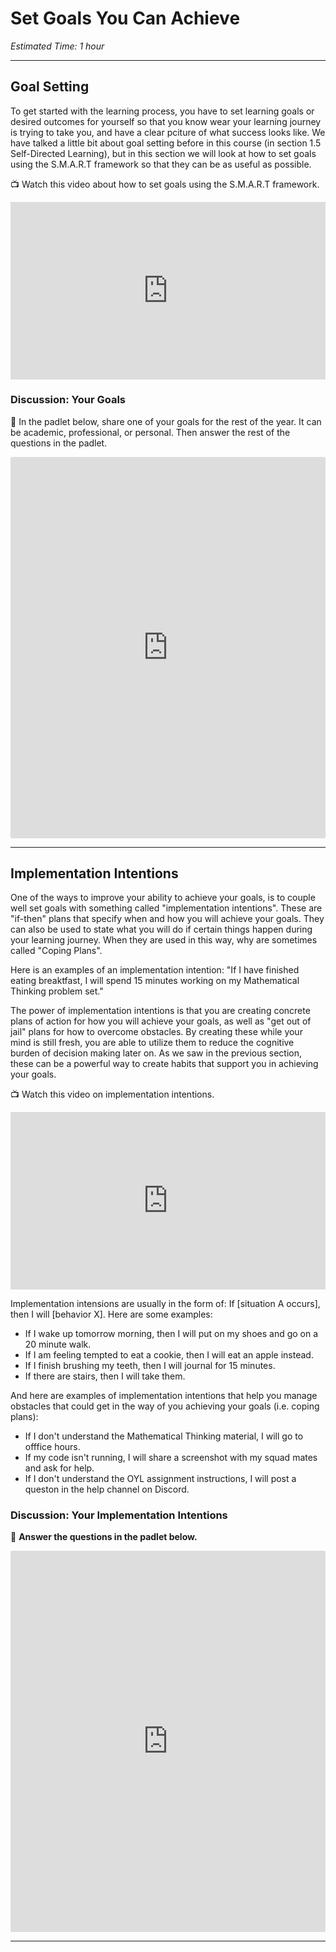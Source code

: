 # Set Goals You Can Achieve

*Estimated Time: 1 hour*

---

## Goal Setting

To get started with the learning process, you have to set learning goals or desired outcomes for yourself so that you know wear your learning journey is trying to take you, and have a clear pciture of what success looks like. We have talked a little bit about goal setting before in this course (in section 1.5 Self-Directed Learning), but in this section we will look at how to set goals using the S.M.A.R.T framework so that they can be as useful as possible.

<aside>

📺 Watch this video about how to set goals using the S.M.A.R.T framework.

</aside>

<div style="position: relative; padding-bottom: 56.25%; height: 0;"><iframe src="https://www.youtube.com/embed/i0QfCZjASX8" title="YouTube video player" frameborder="0" allow="accelerometer; autoplay; clipboard-write; encrypted-media; gyroscope; picture-in-picture" allowfullscreen style="position: absolute; top: 0; left: 0; width: 100%; height: 100%;"></iframe></div>


### Discussion: Your Goals

<aside>

💬 In the padlet below, share one of your goals for the rest of the year. It can be academic, professional, or personal. Then answer the rest of the questions in the padlet.

</aside>

<div style="border:1px solid rgba(0,0,0,0.1);border-radius:2px;box-sizing:border-box;overflow:hidden;position:relative;width:100%;background:#F4F4F4"><iframe src="https://padlet.com/curriculumpad/7mfctr5t6upp6oj" frameborder="0" allow="camera;microphone;geolocation" style="width:100%;height:608px;display:block;padding:0;margin:0"></iframe></div>

---

## Implementation Intentions

One of the ways to improve your ability to achieve your goals, is to couple well set goals with something called "implementation intentions". These are "if-then" plans that specify when and how you will achieve your goals. They can also be used to state what you will do if certain things happen during your learning journey. When they are used in this way, why are sometimes called "Coping Plans".

Here is an examples of an implementation intention: "If I have finished eating breaktfast, I will spend 15 minutes working on my Mathematical Thinking problem set."

The power of implementation intentions is that you are creating concrete plans of action for how you will achieve your goals, as well as "get out of jail" plans for how to overcome obstacles. By creating these while your mind is still fresh, you are able to utilize them to reduce the cognitive burden of decision making later on. As we saw in the previous section, these can be a powerful way to create habits that support you in achieving your goals.

<aside>

📺 Watch this video on implementation intentions.

</aside>

<div style="position: relative; padding-bottom: 56.25%; height: 0;"><iframe src="https://www.youtube.com/embed/DUAB-BW-gZ8" title="YouTube video player" frameborder="0" allow="accelerometer; autoplay; clipboard-write; encrypted-media; gyroscope; picture-in-picture" allowfullscreen style="position: absolute; top: 0; left: 0; width: 100%; height: 100%;"></iframe></div>

Implementation intensions are usually in the form of: If [situation A occurs], then I will [behavior X]. Here are some examples:

- If I wake up tomorrow morning, then I will put on my shoes and go on a 20 minute walk.
- If I am feeling tempted to eat a cookie, then I will eat an apple instead.
- If I finish brushing my teeth, then I will journal for 15 minutes.
- If there are stairs, then I will take them.

And here are examples of implementation intentions that help you manage obstacles that could get in the way of you achieving your goals (i.e. coping plans):
- If I don't understand the Mathematical Thinking material, I will go to offfice hours.
- If my code isn't running, I will share a screenshot with my squad mates and ask for help.
- If I don't understand the OYL assignment instructions, I will post a queston in the help channel on Discord.

### Discussion: Your Implementation Intentions

<aside>

💬 **Answer the questions in the padlet below.**

</aside>

<div style="border:1px solid rgba(0,0,0,0.1);border-radius:2px;box-sizing:border-box;overflow:hidden;position:relative;width:100%;background:#F4F4F4"><iframe src="https://padlet.com/curriculumpad/gajp1kl0u4ibs2zk" frameborder="0" allow="camera;microphone;geolocation" style="width:100%;height:608px;display:block;padding:0;margin:0"></iframe></div>

---

